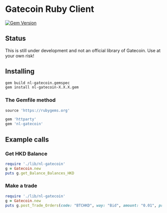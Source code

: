 # Gatecoin Ruby Client
[![Gem Version](https://badge.fury.io/rb/nl-gatecoin.svg)](https://badge.fury.io/rb/nl-gatecoin)

## Status
This is still under development and not an official library of Gatecoin. Use at your own risk!

## Installing
```bash
gem build nl-gatecoin.gemspec
gem install nl-gatecoin-X.X.X.gem
```

### The Gemfile method
```ruby
source 'https://rubygems.org'

gem 'httparty'
gem 'nl-gatecoin'
```

## Example calls
### Get HKD Balance
```ruby
require './lib/nl-gatecoin'
g = Gatecoin.new
puts g.get_Balance_Balances_HKD
```

### Make a trade
```ruby
require './lib/nl-gatecoin'
g = Gatecoin.new
puts g.post_Trade_Orders(code: "BTCHKD", way: "Bid", amount: "0.01", price: "100")
```
